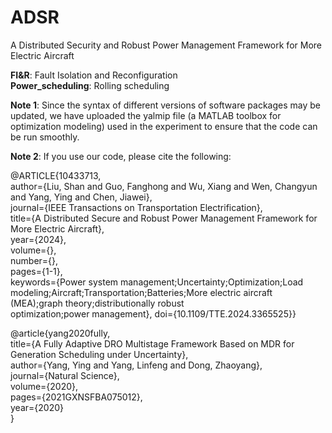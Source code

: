 # ADSR
A Distributed Security and Robust Power Management Framework for More Electric Aircraft  

**FI&R**: Fault Isolation and Reconfiguration  
**Power_scheduling**: Rolling scheduling  
  
**Note 1**: Since the syntax of different versions of software packages may be updated, we have uploaded the yalmip file (a MATLAB toolbox for optimization modeling) used in the experiment to ensure that the code can be run smoothly.  
  
**Note 2**: If you use our code, please cite the following:  
  
@ARTICLE{10433713,  
  author={Liu, Shan and Guo, Fanghong and Wu, Xiang and Wen, Changyun and Yang, Ying and Chen, Jiawei},  
  journal={IEEE Transactions on Transportation Electrification},   
  title={A Distributed Secure and Robust Power Management Framework for More Electric Aircraft},   
  year={2024},  
  volume={},  
  number={},  
  pages={1-1},  
  keywords={Power system management;Uncertainty;Optimization;Load modeling;Aircraft;Transportation;Batteries;More electric aircraft (MEA);graph theory;distributionally robust  
 optimization;power management},
  doi={10.1109/TTE.2024.3365525}}  

@article{yang2020fully,  
  title={A Fully Adaptive DRO Multistage Framework Based on MDR for Generation Scheduling under Uncertainty},  
  author={Yang, Ying and Yang, Linfeng and Dong, Zhaoyang},  
  journal={Natural Science},  
  volume={2020},  
  pages={2021GXNSFBA075012},  
  year={2020}  
}
